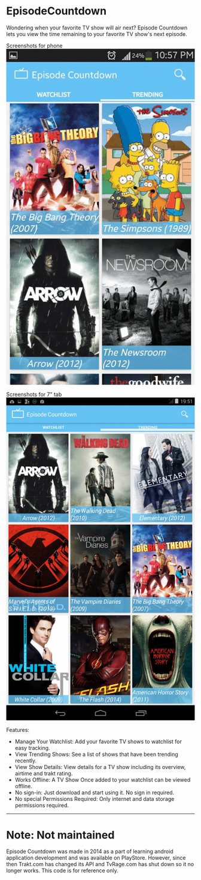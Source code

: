 # EpisodeCountdown
Wondering when your favorite TV show will air next? Episode Countdown lets you view the time remaining to your favorite TV show's next episode.

Screenshots for phone
![Screenshots](./s3_screenshots.gif)

Screenshots for 7" tab
![Screenshots](./tab2_screenshots.gif)

Features:
- Manage Your Watchlist: Add your favorite TV shows to watchlist for easy tracking. 
- View Trending Shows: See a list of shows that have been trending recently.
- View Show Details: View details for a TV show including its overview, airtime and trakt rating. 
- Works Offline: A TV Show Once added to your watchlist can be viewed offline. 
- No sign-in: Just download and start using it. No sign in required.
- No special Permissions Required: Only internet and data storage permissions required.

------
# Note: Not maintained
Episode Countdown was made in 2014 as a part of learning android application development and was available on PlayStore. 
However, since then Trakt.com has changed its API and TvRage.com has shut down so it no longer works.
This code is for reference only.